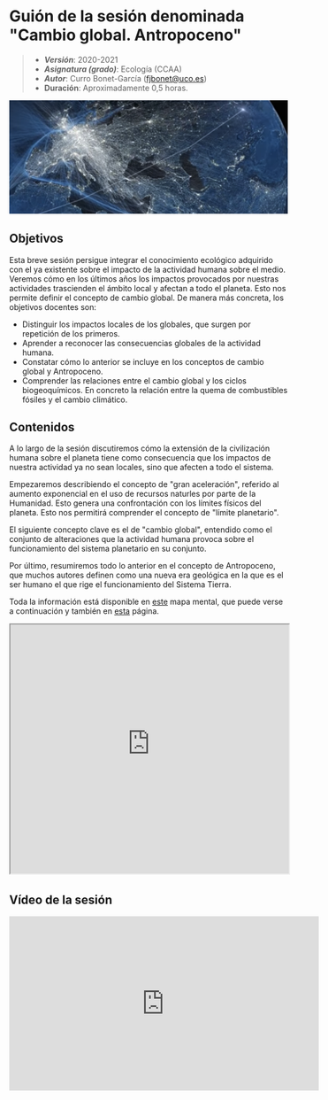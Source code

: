 # Guión de la sesión denominada "Cambio global. Antropoceno"


> + **_Versión_**: 2020-2021
> + **_Asignatura (grado)_**: Ecología (CCAA)
> + **_Autor_**: Curro Bonet-García (fjbonet@uco.es)
> + **Duración**: Aproximadamente 0,5 horas.

![portada](https://github.com/aprendiendo-cosas/Te_cambio_global_ecologia_ccaa/raw/main/imagenes/portada.png)



## Objetivos 

Esta breve sesión persigue integrar el conocimiento ecológico adquirido con el ya existente sobre el impacto de la actividad humana sobre el medio. Veremos cómo en los últimos años los impactos provocados por nuestras actividades trascienden el ámbito local y afectan a todo el planeta. Esto nos permite definir el concepto de cambio global. De manera más concreta, los objetivos docentes son:

+ Distinguir los impactos locales de los globales, que surgen por repetición de los primeros.
+ Aprender a reconocer las consecuencias globales de la actividad humana. 
+ Constatar cómo lo anterior se incluye en los conceptos de cambio global y Antropoceno.
+ Comprender las relaciones entre el cambio global y los ciclos biogeoquímicos. En concreto la relación entre la quema de combustibles fósiles y el cambio climático. 





 ## Contenidos
A lo largo de la sesión discutiremos cómo la extensión de la civilización humana sobre el planeta tiene como consecuencia que los impactos de nuestra actividad ya no sean locales, sino que afecten a todo el sistema.

Empezaremos describiendo el concepto de "gran aceleración", referido al aumento exponencial en el uso de recursos naturles por parte de la Humanidad. Esto genera una confrontación con los límites físicos del planeta. Esto nos permitirá comprender el concepto de "límite planetario".

El siguiente concepto clave es el de "cambio global", entendido como el conjunto de alteraciones que la actividad humana provoca sobre el funcionamiento del sistema planetario en su conjunto.

Por último, resumiremos todo lo anterior en el concepto de Antropoceno, que muchos autores definen como una nueva era geológica en la que es el ser humano el que rige el funcionamiento del Sistema Tierra.



Toda la información está disponible en [este](https://github.com/aprendiendo-cosas/Te_cambio_global_ecologia_ccaa/raw/main/presentacion/cambio_global_antropoceno.xmind) mapa mental, que puede verse a continuación y también en [esta](https://aprendiendo-cosas.github.io/Te_cambio_global_ecologia_ccaa/presentacion/c_global.html) página. 



<iframe
  src="https://aprendiendo-cosas.github.io/Te_cambio_global_ecologia_ccaa/presentacion/c_global.html"
  style="width:100%; height:450px;"
></iframe>


## Vídeo de la sesión



<iframe width="560" height="315" src="https://www.youtube.com/embed/_Fac3Bn33ho" title="YouTube video player" frameborder="0" allow="accelerometer; autoplay; clipboard-write; encrypted-media; gyroscope; picture-in-picture" allowfullscreen></iframe>

